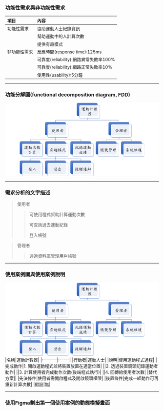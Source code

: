 ### 功能性需求與非功能性需求

|項目|內容|
|:-------|:-----|
|功能性需求|協助運動人士紀錄資訊|
||幫助運動中的人計算次數|
||提供有趣模式|
|非功能性需求|反應時間(response time):125ms|
||可靠度(reliability):網路異常失敗率100%|
||可靠度(reliability):網路正常失敗率10%|
||使用性(usability):5分鐘|

---
### 功能分解圖(functional decomposition diagram, FDD)
![FDD](FDD.png "FDD")

---
### 需求分析的文字描述

>使用者
>
>>可使用程式幫助計算運動次數
>>
>>可查詢過去運動紀錄
>>
>>登入帳號

>管理者
>
>>	透過資料庫管理用戶帳號

---
### 使用案例圖與使用案例說明
![FDD](FDD.png "FDD")
|名稱|運動計數器|
|:-------|:-----|
|行動者|運動人士|
|說明|使用運動程式過程|
|完成動作|1.	開啟運動程式並將裝置放置在適當位置|
||2.	透過裝置鏡頭記錄運動者動作|
||3.	計算使用者完成動作次數(後端程式執行)|
||4.	回傳給使用者次數|
|替代方案||
|先決條件|使用者需開啟程式及開啟鏡頭權限|
|後置條件|完成一組動作可再重新計算次數|
|假設|無|


---
### 使用Figma劃出第一個使用案例的動態模擬畫面

